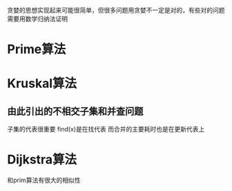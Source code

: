 贪婪的思想实现起来可能很简单，但很多问题用贪婪不一定是对的，有些对的问题需要用数学归纳法证明
# Prime算法
# Kruskal算法

## 由此引出的不相交子集和并查问题
子集的代表很重要 find(x)是在找代表 而合并的主要耗时也是在更新代表上
# Dijkstra算法
和prim算法有很大的相似性
